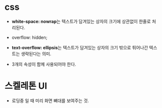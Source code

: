 # css

- **white-space: nowrap**는 텍스트가 담겨있는 상자의 크기에 상관없이 한줄로 처리된다.
- overflow: hidden;
- **text-overflow: ellipsis**는 텍스트가 담겨있는 상자의 크기 밖으로 튀어나간 텍스트는 생략된다는 의미.

- 3개의 속성이 함께 사용되어야 한다.

# 스켈레톤 UI

- 로딩중 일 때 미리 화면 뼈대를 보여주는 것.
